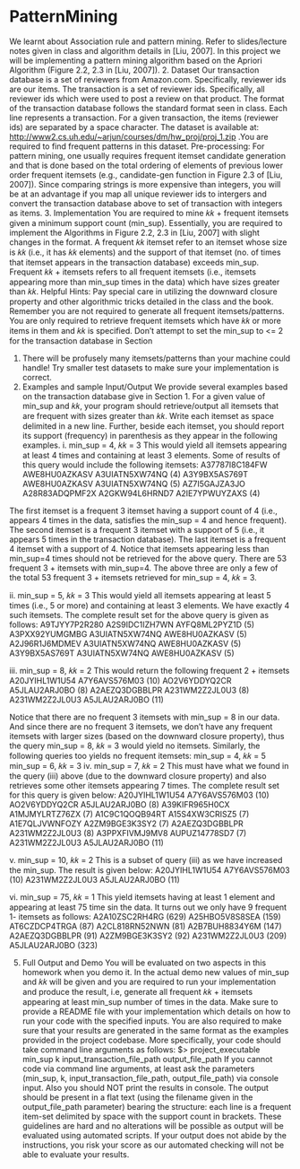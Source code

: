# PatternMining

We learnt about Association rule and pattern mining. Refer to slides/lecture notes given in class and algorithm details in [Liu, 2007].
In this project we will be implementing a pattern mining algorithm based on the Apriori Algorithm (Figure 2.2, 2.3 in [Liu, 2007]).
2. Dataset
Our transaction database is a set of reviewers from Amazon.com. Specifically, reviewer ids are our items. The transaction is a set
of reviewer ids. Specifically, all reviewer ids which were used to post a review on that product. The format of the transaction
database follows the standard format seen in class. Each line represents a transaction. For a given transaction, the items (reviewer
ids) are separated by a space character. The dataset is available at:
http://www2.cs.uh.edu/~arjun/courses/dm/hw_proj/proj_1.zip .You are required to find frequent patterns in this dataset.
Pre-processing: For pattern mining, one usually requires frequent itemset candidate generation and that is done based on the total
ordering of elements of previous lower order frequent itemsets (e.g., candidate-gen function in Figure 2.3 of [Liu, 2007]). Since
comparing strings is more expensive than integers, you will be at an advantage if you map all unique reviewer ids to intergers and
convert the transaction database above to set of transaction with integers as items.
3. Implementation
You are required to mine 𝑘𝑘 + frequent itemsets given a minimum support count (min_sup). Essentially, you are required to
implement the Algorithms in Figure 2.2, 2.3 in [Liu, 2007] with slight changes in the format. A frequent 𝑘𝑘 itemset refer to an itemset
whose size is 𝑘𝑘 (i.e., it has 𝑘𝑘 elements) and the support of that itemset (no. of times that itemset appears in the transaction database)
exceeds min_sup. Frequent 𝑘𝑘 + itemsets refers to all frequent itemsets (i.e., itemsets appearing more than min_sup times in the
data) which have sizes greater than 𝑘𝑘.
Helpful Hints:
Pay special care in utilizing the downward closure property and other algorithmic tricks detailed in the class and the book.
Remember you are not required to generate all frequent itemsets/patterns. You are only required to retrieve frequent itemsets which
have 𝑘𝑘 or more items in them and 𝑘𝑘 is specified. Don’t attempt to set the min_sup to <= 2 for the transaction database in Section
1. There will be profusely many itemsets/patterns than your machine could handle! Try smaller test datasets to make sure your
implementation is correct.
4. Examples and sample Input/Output
We provide several examples based on the transaction database give in Section 1. For a given value of min_sup and 𝑘𝑘, your program
should retrieve/output all itemsets that are frequent with sizes greater than 𝑘𝑘. Write each itemset as space delimited in a new line.
Further, beside each itemset, you should report its support (frequency) in parenthesis as they appear in the following examples.
i. min_sup = 4, 𝑘𝑘 = 3
This would yield all itemsets appearing at least 4 times and containing at least 3 elements. Some of results of this query would
include the following itemsets:
A37787I8C184FW AWE8HU0AZKASV A3UIATN5XW74NQ (4)
A3Y9BX5AS769T AWE8HU0AZKASV A3UIATN5XW74NQ (5)
AZ7I5GAJZA3JO A28R83ADQPMF2X A2GKW94L6HRND7 A2IE7YPWUYZAXS (4)


The first itemset is a frequent 3 itemset having a support count of 4 (i.e., appears 4 times in the data, satisfies the min_sup = 4
and hence frequent). The second itemset is a frequent 3 itemset with a support of 5 (i.e., it appears 5 times in the transaction
database). The last itemset is a frequent 4 itemset with a support of 4. Notice that itemsets appearing less than min_sup=4 times 
should not be retrieved for the above query. There are 53 frequent 3 + itemsets with min_sup=4. The above three are only a few of
the total 53 frequent 3 + itemsets retrieved for min_sup = 4, 𝑘𝑘 = 3.

ii. min_sup = 5, 𝑘𝑘 = 3
This would yield all itemsets appearing at least 5 times (i.e., 5 or more) and containing at least 3 elements. We have exactly 4 such
itemsets. The complete result set for the above query is given as follows:
A9TJYY7P2R280 A2S9IDC1IZH7WN AYFQ8ML2PYZ1D (5)
A3PXX92YUMGMBG A3UIATN5XW74NQ AWE8HU0AZKASV (5)
A2J96R1J6MDMEV A3UIATN5XW74NQ AWE8HU0AZKASV (5)
A3Y9BX5AS769T A3UIATN5XW74NQ AWE8HU0AZKASV (5)

iii. min_sup = 8, 𝑘𝑘 = 2
This would return the following frequent 2 + itemsets
A20JYIHL1W1U54 A7Y6AVS576M03 (10)
AO2V6YDDYQ2CR A5JLAU2ARJ0BO (8)
A2AEZQ3DGBBLPR A231WM2Z2JL0U3 (8)
A231WM2Z2JL0U3 A5JLAU2ARJ0BO (11)

Notice that there are no frequent 3 itemsets with min_sup = 8 in our data. And since there are no frequent 3 itemsets, we don’t have
any frequent itemsets with larger sizes (based on the downward closure property), thus the query min_sup = 8, 𝑘𝑘 = 3 would yield no itemsets. Similarly, the following queries too yields no frequent itemsets:
min_sup = 4, 𝑘𝑘 = 5
min_sup = 6, 𝑘𝑘 = 3
iv. min_sup = 7, 𝑘𝑘 = 2
This must have what we found in the query (iii) above (due to the downward closure property) and also retrieves some other itemsets
appearing 7 times. The complete result set for this query is given below:
A20JYIHL1W1U54 A7Y6AVS576M03 (10)
AO2V6YDDYQ2CR A5JLAU2ARJ0BO (8)
A39KIFR965H0CX A1MJMYLRTZ76ZX (7)
A1C9C1QOQB94RT A15S4XW3CRISZ5 (7)
A1E7QLJVWNFOZY A2ZM9BGE3K3SY2 (7)
A2AEZQ3DGBBLPR A231WM2Z2JL0U3 (8)
A3PPXFIVMJ9MV8 AUPUZ14778SD7 (7)
A231WM2Z2JL0U3 A5JLAU2ARJ0BO (11)

v. min_sup = 10, 𝑘𝑘 = 2
This is a subset of query (iii) as we have increased the min_sup. The result is given below:
A20JYIHL1W1U54 A7Y6AVS576M03 (10)
A231WM2Z2JL0U3 A5JLAU2ARJ0BO (11)

vi. min_sup = 75, 𝑘𝑘 = 1
This yield itemsets having at least 1 element and appearing at least 75 time sin the data. It turns out we only have 9 frequent 1-
itemsets as follows:
A2A10ZSC2RH4RG (629)
A25HBO5V8S8SEA (159)
AT6CZDCP4TRGA (87)
A2CL818RN52NWN (81)
A2B7BUH8834Y6M (147)
A2AEZQ3DGBBLPR (91)
A2ZM9BGE3K3SY2 (92)
A231WM2Z2JL0U3 (209)
A5JLAU2ARJ0BO (323)


5. Full Output and Demo
You will be evaluated on two aspects in this homework when you demo it. In the actual demo new values of min_sup and 𝑘𝑘 will
be given and you are required to run your implementation and produce the result, i.e, generate all frequent 𝑘𝑘 + itemsets appearing
at least min_sup number of times in the data. Make sure to provide a README file with your implementation which details on
how to run your code with the specified inputs. You are also required to make sure that your results are generated in the same format
as the examples provided in the project codebase. More specifically, your code should take command line arguments as follows:
$> project_executable min_sup k input_transaction_file_path output_file_path
If you cannot code via command line arguments, at least ask the parameters (min_sup, k, input_transaction_file_path,
output_file_path) via console input. Also you should NOT print the results in console. The output should be present in a flat text
(using the filename given in the output_file_path parameter) bearing the structure: each line is a frequent item-set delimited by
space with the support count in brackets. These guidelines are hard and no alterations will be possible as output will be evaluated
using automated scripts. If your output does not abide by the instructions, you risk your score as our automated checking will
not be able to evaluate your results.
